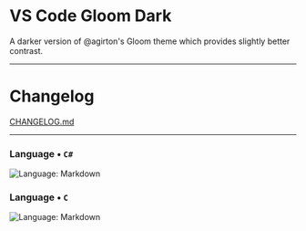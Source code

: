 # VS Code Gloom Dark

A darker version of @agirton's Gloom theme which provides slightly better contrast.

---

# Changelog
[CHANGELOG.md](CHANGELOG.md)

___
### Language &bull; `C#`
![Language: Markdown](https://raw.githubusercontent.com/Muny-/gloom-dark/master/screenshots/csharp.png)
### Language &bull; `C`
![Language: Markdown](https://raw.githubusercontent.com/Muny-/gloom-dark/master/screenshots/c.png)
